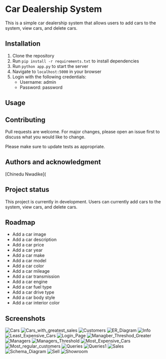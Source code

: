 # Car Dealership System

This is a simple car dealership system that allows users to add cars to the system, view cars, and delete cars.

## Installation

1. Clone the repository
2. Run `pip install -r requirements.txt` to install dependencies
3. Run `python app.py` to start the server
4. Navigate to `localhost:5000` in your browser
5. Login with the following credentials:
   - Username: admin
   - Password: password

## Usage


## Contributing

Pull requests are welcome. For major changes, please open an issue first to discuss what you would like to change.

Please make sure to update tests as appropriate.

## Authors and acknowledgment

[Chinedu Nwadike](

## Project status

This project is currently in development. Users can currently add cars to the system, view cars, and delete cars.

## Roadmap

- Add a car image
- Add a car description
- Add a car price
- Add a car year
- Add a car make
- Add a car model
- Add a car color
- Add a car mileage
- Add a car transmission
- Add a car engine
- Add a car fuel type
- Add a car drive type
- Add a car body style
- Add a car interior color

## Screenshots
![Cars](https://user-images.githubusercontent.com/93508612/217551325-fa0cba02-8001-47bf-949c-ff0925719567.png)
![Cars_with_greatest_sales](https://user-images.githubusercontent.com/93508612/217551330-30424d34-3c83-4bc3-b6c6-1ce8614b27d1.png)
![Customers](https://user-images.githubusercontent.com/93508612/217551334-f4537742-8966-44e0-b29b-b47bbbec4e34.png)
![ER_Diagram](https://user-images.githubusercontent.com/93508612/217551341-1e8862ca-ea93-4e66-b607-6d8ed6311b20.png)
![Info](https://user-images.githubusercontent.com/93508612/217551345-f8a9ecfc-6403-489c-9bac-6f6b3f9f324c.jpg)
![Least_Expensive_Cars](https://user-images.githubusercontent.com/93508612/217551347-8dea9f8a-e284-4f16-a89c-2fe5c07a4080.png)
![Login_Page](https://user-images.githubusercontent.com/93508612/217551348-21cc7b0c-2ab0-4825-8731-6d0d2ff9ea92.png)
![Managber_Threshod_Greater](https://user-images.githubusercontent.com/93508612/217551350-c02bcb2b-7275-4236-8acb-5158b5b04b62.png)
![Managers](https://user-images.githubusercontent.com/93508612/217551355-d10b2ac3-3929-42e4-9575-2f2405374b25.png)
![Managers_Threshold](https://user-images.githubusercontent.com/93508612/217551357-2abc92fd-dee6-4416-beec-8fad4804a7d1.png)
![Most_Expensive_Cars](https://user-images.githubusercontent.com/93508612/217551359-683bfa35-19e4-40c7-bb66-48fc56771af7.png)
![Most_regular_customers](https://user-images.githubusercontent.com/93508612/217551362-f06cb09b-b836-43aa-8711-2ecd82e55bfd.png)
![Queries](https://user-images.githubusercontent.com/93508612/217551367-13de448a-bb85-42bd-89b8-55ccaaa9d7f4.jpg)
![Queries1](https://user-images.githubusercontent.com/93508612/217551372-13d89852-049f-4ce8-a0bf-809659a5541c.jpg)
![Sales](https://user-images.githubusercontent.com/93508612/217551376-0a823ee0-0771-40b3-96bc-a2c09f0e5379.png)
![Schema_Diagram](https://user-images.githubusercontent.com/93508612/217551379-e37de7f1-2a42-4ada-a470-8740f0dfbd3f.png)
![Sell](https://user-images.githubusercontent.com/93508612/217551382-9662bdda-992e-4732-ae26-83363498e33d.jpg)
![Showroom](https://user-images.githubusercontent.com/93508612/217551394-e540adb1-0fd2-4298-afb7-b4b15f9caa03.png)





